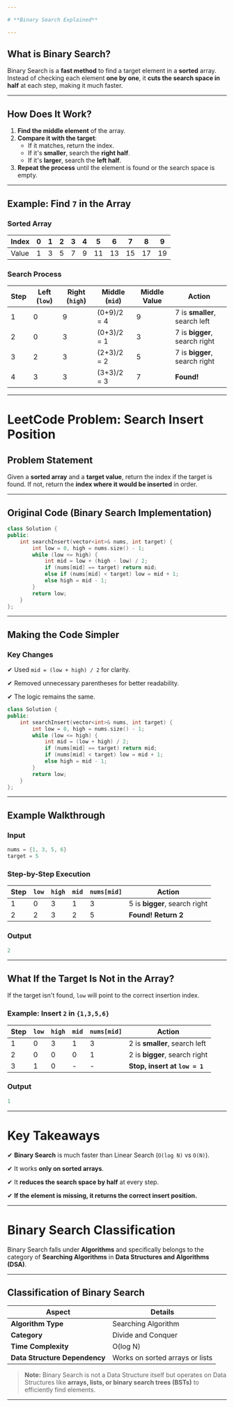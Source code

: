 ```yaml
---

# **Binary Search Explained**

---
```


## **What is Binary Search?**

Binary Search is a **fast method** to find a target element in a **sorted** array. Instead of checking each element **one by one**, it **cuts the search space in half** at each step, making it much faster.

---

## **How Does It Work?**

1. **Find the middle element** of the array.
2. **Compare it with the target**:
    - If it matches, return the index.
    - If it's **smaller**, search the **right half**.
    - If it's **larger**, search the **left half**.
3. **Repeat the process** until the element is found or the search space is empty.

---

## **Example: Find `7` in the Array**

### **Sorted Array**

| Index | 0 | 1 | 2 | 3 | 4 | 5 | 6 | 7 | 8 | 9 |
| --- | --- | --- | --- | --- | --- | --- | --- | --- | --- | --- |
| Value | 1 | 3 | 5 | 7 | 9 | 11 | 13 | 15 | 17 | 19 |

### **Search Process**

| Step | Left (`low`) | Right (`high`) | Middle (`mid`) | Middle Value | Action |
| --- | --- | --- | --- | --- | --- |
| 1 | 0 | 9 | (0+9)/2 = 4 | 9 | 7 is **smaller**, search left |
| 2 | 0 | 3 | (0+3)/2 = 1 | 3 | 7 is **bigger**, search right |
| 3 | 2 | 3 | (2+3)/2 = 2 | 5 | 7 is **bigger**, search right |
| 4 | 3 | 3 | (3+3)/2 = 3 | 7 | **Found!** |

---

# **LeetCode Problem: Search Insert Position**

## **Problem Statement**

Given a **sorted array** and a **target value**, return the index if the target is found. If not, return the **index where it would be inserted** in order.

---

## **Original Code (Binary Search Implementation)**

```cpp
class Solution {
public:
    int searchInsert(vector<int>& nums, int target) {
        int low = 0, high = nums.size() - 1;
        while (low <= high) {
            int mid = low + (high - low) / 2;
            if (nums[mid] == target) return mid;
            else if (nums[mid] < target) low = mid + 1;
            else high = mid - 1;
        }
        return low;
    }
};

```

---

## **Making the Code Simpler**

### **Key Changes**

✔ Used `mid = (low + high) / 2` for clarity.

✔ Removed unnecessary parentheses for better readability.

✔ The logic remains the same.

```cpp
class Solution {
public:
    int searchInsert(vector<int>& nums, int target) {
        int low = 0, high = nums.size() - 1;
        while (low <= high) {
            int mid = (low + high) / 2;
            if (nums[mid] == target) return mid;
            if (nums[mid] < target) low = mid + 1;
            else high = mid - 1;
        }
        return low;
    }
};

```

---

## **Example Walkthrough**

### **Input**

```cpp
nums = {1, 3, 5, 6}
target = 5

```

### **Step-by-Step Execution**

| Step | `low` | `high` | `mid` | `nums[mid]` | Action |
| --- | --- | --- | --- | --- | --- |
| 1 | 0 | 3 | 1 | 3 | 5 is **bigger**, search right |
| 2 | 2 | 3 | 2 | 5 | **Found! Return 2** |

### **Output**

```cpp
2

```

---

## **What If the Target Is Not in the Array?**

If the target isn't found, `low` will point to the correct insertion index.

### **Example: Insert `2` in `{1,3,5,6}`**

| Step | `low` | `high` | `mid` | `nums[mid]` | Action |
| --- | --- | --- | --- | --- | --- |
| 1 | 0 | 3 | 1 | 3 | 2 is **smaller**, search left |
| 2 | 0 | 0 | 0 | 1 | 2 is **bigger**, search right |
| 3 | 1 | 0 | - | - | **Stop, insert at `low = 1`** |

### **Output**

```cpp
1

```

---

# **Key Takeaways**

✔ **Binary Search** is much faster than Linear Search (`O(log N)` vs `O(N)`).

✔ It works **only on sorted arrays**.

✔ It **reduces the search space by half** at every step.

✔ **If the element is missing, it returns the correct insert position.**

---
# **Binary Search Classification**

Binary Search falls under **Algorithms** and specifically belongs to the category of **Searching Algorithms** in **Data Structures and Algorithms (DSA)**.  

---

## **Classification of Binary Search**

| **Aspect**               | **Details**                            |
|--------------------------|---------------------------------------|
| **Algorithm Type**       | Searching Algorithm                   |
| **Category**            | Divide and Conquer                    |
| **Time Complexity**      | O(log N)                              |
| **Data Structure Dependency** | Works on sorted arrays or lists |

> **Note:** Binary Search is not a Data Structure itself but operates on Data Structures like **arrays, lists, or binary search trees (BSTs)** to efficiently find elements.

---
